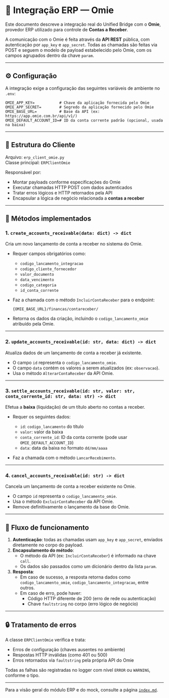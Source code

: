 # 🔗 Integração ERP — Omie

Este documento descreve a integração real do Unified Bridge com o **Omie**, provedor ERP utilizado para controle de **Contas a Receber**.

A comunicação com o Omie é feita através da **API REST** pública, com autenticação por `app_key` e `app_secret`. Todas as chamadas são feitas via POST e seguem o modelo de payload estabelecido pelo Omie, com os campos agrupados dentro da chave `param`.

---

## ⚙️ Configuração

A integração exige a configuração das seguintes variáveis de ambiente no `.env`:

```env
OMIE_APP_KEY=           # Chave da aplicação fornecida pelo Omie
OMIE_APP_SECRET=        # Segredo da aplicação fornecido pelo Omie
OMIE_BASE_URL=          # Base da API (ex: https://app.omie.com.br/api/v1/)
OMIE_DEFAULT_ACCOUNT_ID=# ID da conta corrente padrão (opcional, usada na baixa)
```

---

## 📁 Estrutura do Cliente

Arquivo: `erp_client_omie.py`  
Classe principal: `ERPClientOmie`

Responsável por:

- Montar payloads conforme especificações do Omie
- Executar chamadas HTTP POST com dados autenticados
- Tratar erros lógicos e HTTP retornados pela API
- Encapsular a lógica de negócio relacionada a **contas a receber**

---

## 📌 Métodos implementados

### 1. `create_accounts_receivable(data: dict) -> dict`

Cria um novo lançamento de conta a receber no sistema do Omie.

- Requer campos obrigatórios como:
  - `codigo_lancamento_integracao`
  - `codigo_cliente_fornecedor`
  - `valor_documento`
  - `data_vencimento`
  - `codigo_categoria`
  - `id_conta_corrente`

- Faz a chamada com o método `IncluirContaReceber` para o endpoint:
  ```
  {OMIE_BASE_URL}/financas/contareceber/
  ```

- Retorna os dados da criação, incluindo o `codigo_lancamento_omie` atribuído pela Omie.

---

### 2. `update_accounts_receivable(id: str, data: dict) -> dict`

Atualiza dados de um lançamento de conta a receber já existente.

- O campo `id` representa o `codigo_lancamento_omie`.
- O campo `data` contém os valores a serem atualizados (ex: `observacao`).
- Usa o método `AlterarContaReceber` da API Omie.

---

### 3. `settle_accounts_receivable(id: str, valor: str, conta_corrente_id: str, data: str) -> dict`

Efetua a **baixa** (liquidação) de um título aberto no contas a receber.

- Requer os seguintes dados:
  - `id`: `codigo_lancamento` do título
  - `valor`: valor da baixa
  - `conta_corrente_id`: ID da conta corrente (pode usar `OMIE_DEFAULT_ACCOUNT_ID`)
  - `data`: data da baixa no formato `dd/mm/aaaa`

- Faz a chamada com o método `LancarRecebimento`.

---

### 4. `cancel_accounts_receivable(id: str) -> dict`

Cancela um lançamento de conta a receber existente no Omie.

- O campo `id` representa o `codigo_lancamento_omie`.
- Usa o método `ExcluirContaReceber` da API Omie.
- Remove definitivamente o lançamento da base do Omie.

---

## 🔄 Fluxo de funcionamento

1. **Autenticação**: todas as chamadas usam `app_key` e `app_secret`, enviados diretamente no corpo do payload.
2. **Encapsulamento do método**:
   - O método da API (ex: `IncluirContaReceber`) é informado na chave `call`.
   - Os dados são passados como um dicionário dentro da lista `param`.
3. **Resposta**:
   - Em caso de sucesso, a resposta retorna dados como `codigo_lancamento_omie`, `codigo_lancamento_integracao`, entre outros.
   - Em caso de erro, pode haver:
     - Código HTTP diferente de 200 (erro de rede ou autenticação)
     - Chave `faultstring` no corpo (erro lógico de negócio)

---

## 🔒 Tratamento de erros

A classe `ERPClientOmie` verifica e trata:

- Erros de configuração (chaves ausentes no ambiente)
- Respostas HTTP inválidas (como 401 ou 500)
- Erros retornados via `faultstring` pela própria API do Omie

Todas as falhas são registradas no logger com nível `ERROR` ou `WARNING`, conforme o tipo.

---

Para a visão geral do módulo ERP e do mock, consulte a página [`index.md`](index.md).